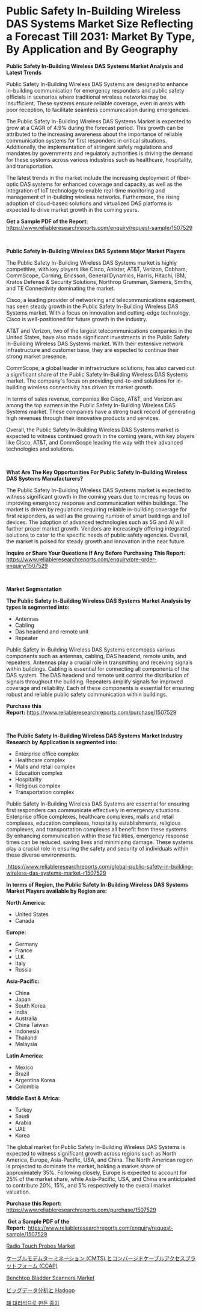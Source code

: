 <p><h1>Public Safety In-Building Wireless DAS Systems Market Size Reflecting a Forecast Till 2031: Market By Type, By Application and By Geography</h1></p><p><strong>Public Safety In-Building Wireless DAS Systems Market Analysis and Latest Trends</strong></p>
<p><p>Public Safety In-Building Wireless DAS Systems are designed to enhance in-building communication for emergency responders and public safety officials in scenarios where traditional wireless networks may be insufficient. These systems ensure reliable coverage, even in areas with poor reception, to facilitate seamless communication during emergencies.</p><p>The Public Safety In-Building Wireless DAS Systems Market is expected to grow at a CAGR of 4.9% during the forecast period. This growth can be attributed to the increasing awareness about the importance of reliable communication systems for first responders in critical situations. Additionally, the implementation of stringent safety regulations and mandates by governments and regulatory authorities is driving the demand for these systems across various industries such as healthcare, hospitality, and transportation.</p><p>The latest trends in the market include the increasing deployment of fiber-optic DAS systems for enhanced coverage and capacity, as well as the integration of IoT technology to enable real-time monitoring and management of in-building wireless networks. Furthermore, the rising adoption of cloud-based solutions and virtualized DAS platforms is expected to drive market growth in the coming years.</p></p>
<p><strong>Get a Sample PDF of the Report:&nbsp;</strong> <a href="https://www.reliableresearchreports.com/enquiry/request-sample/1507529">https://www.reliableresearchreports.com/enquiry/request-sample/1507529</a></p>
<p>&nbsp;</p>
<p><strong>Public Safety In-Building Wireless DAS Systems Major Market Players</strong></p>
<p><p>The Public Safety In-Building Wireless DAS Systems market is highly competitive, with key players like Cisco, Anixter, AT&T, Verizon, Cobham, CommScope, Corning, Ericsson, General Dynamics, Harris, Hitachi, IBM, Kratos Defense & Security Solutions, Northrop Grumman, Siemens, Smiths, and TE Connectivity dominating the market.</p><p>Cisco, a leading provider of networking and telecommunications equipment, has seen steady growth in the Public Safety In-Building Wireless DAS Systems market. With a focus on innovation and cutting-edge technology, Cisco is well-positioned for future growth in the industry.</p><p>AT&T and Verizon, two of the largest telecommunications companies in the United States, have also made significant investments in the Public Safety In-Building Wireless DAS Systems market. With their extensive network infrastructure and customer base, they are expected to continue their strong market presence.</p><p>CommScope, a global leader in infrastructure solutions, has also carved out a significant share of the Public Safety In-Building Wireless DAS Systems market. The company's focus on providing end-to-end solutions for in-building wireless connectivity has driven its market growth.</p><p>In terms of sales revenue, companies like Cisco, AT&T, and Verizon are among the top earners in the Public Safety In-Building Wireless DAS Systems market. These companies have a strong track record of generating high revenues through their innovative products and services.</p><p>Overall, the Public Safety In-Building Wireless DAS Systems market is expected to witness continued growth in the coming years, with key players like Cisco, AT&T, and CommScope leading the way with their advanced technologies and solutions.</p></p>
<p>&nbsp;</p>
<p><strong>What Are The Key Opportunities For Public Safety In-Building Wireless DAS Systems Manufacturers?</strong></p>
<p><p>The Public Safety In-Building Wireless DAS Systems market is expected to witness significant growth in the coming years due to increasing focus on improving emergency response and communication within buildings. The market is driven by regulations requiring reliable in-building coverage for first responders, as well as the growing number of smart buildings and IoT devices. The adoption of advanced technologies such as 5G and AI will further propel market growth. Vendors are increasingly offering integrated solutions to cater to the specific needs of public safety agencies. Overall, the market is poised for steady growth and innovation in the near future.</p></p>
<p><strong>Inquire or Share Your Questions If Any Before Purchasing This Report:</strong> <a href="https://www.reliableresearchreports.com/enquiry/pre-order-enquiry/1507529">https://www.reliableresearchreports.com/enquiry/pre-order-enquiry/1507529</a></p>
<p>&nbsp;</p>
<p><strong>Market Segmentation</strong></p>
<p><strong>The Public Safety In-Building Wireless DAS Systems Market Analysis by types is segmented into:</strong></p>
<p><ul><li>Antennas</li><li>Cabling</li><li>Das headend and remote unit</li><li>Repeater</li></ul></p>
<p><p>Public Safety In-Building Wireless DAS Systems encompass various components such as antennas, cabling, DAS headend, remote units, and repeaters. Antennas play a crucial role in transmitting and receiving signals within buildings. Cabling is essential for connecting all components of the DAS system. The DAS headend and remote unit control the distribution of signals throughout the building. Repeaters amplify signals for improved coverage and reliability. Each of these components is essential for ensuring robust and reliable public safety communication within buildings.</p></p>
<p><strong>Purchase this Report:&nbsp;</strong><a href="https://www.reliableresearchreports.com/purchase/1507529">https://www.reliableresearchreports.com/purchase/1507529</a></p>
<p>&nbsp;</p>
<p><strong>The Public Safety In-Building Wireless DAS Systems Market Industry Research by Application is segmented into:</strong></p>
<p><ul><li>Enterprise office complex</li><li>Healthcare complex</li><li>Malls and retail complex</li><li>Education complex</li><li>Hospitality</li><li>Religious complex</li><li>Transportation complex</li></ul></p>
<p><p>Public Safety In-Building Wireless DAS Systems are essential for ensuring first responders can communicate effectively in emergency situations. Enterprise office complexes, healthcare complexes, malls and retail complexes, education complexes, hospitality establishments, religious complexes, and transportation complexes all benefit from these systems. By enhancing communication within these facilities, emergency response times can be reduced, saving lives and minimizing damage. These systems play a crucial role in ensuring the safety and security of individuals within these diverse environments.</p></p>
<p><a href="https://www.reliableresearchreports.com/global-public-safety-in-building-wireless-das-systems-market-r1507529">&nbsp;https://www.reliableresearchreports.com/global-public-safety-in-building-wireless-das-systems-market-r1507529</a></p>
<p><strong>In terms of Region, the Public Safety In-Building Wireless DAS Systems Market Players available by Region are:</strong></p>
<p>
    <p> <strong> North America: </strong>
        <ul>
            <li>United States</li>
            <li>Canada</li>
        </ul>
        </p> 
    <p> <strong> Europe: </strong>
        <ul>
            <li>Germany</li>
            <li>France</li>
            <li>U.K.</li>
            <li>Italy</li>
            <li>Russia</li>
        </ul>
        </p> 
    <p> <strong> Asia-Pacific: </strong>
        <ul>
            <li>China</li>
            <li>Japan</li>
            <li>South Korea</li>
            <li>India</li>
            <li>Australia</li>
            <li>China Taiwan</li>
            <li>Indonesia</li>
            <li>Thailand</li>
            <li>Malaysia</li>
        </ul>
        </p> 
    <p> <strong> Latin America: </strong>
        <ul>
            <li>Mexico</li>
            <li>Brazil</li>
            <li>Argentina Korea</li>
            <li>Colombia</li>
        </ul>
        </p> 
    <p> <strong> Middle East & Africa: </strong>
        <ul>
            <li>Turkey</li>
            <li>Saudi</li>
            <li>Arabia</li>
            <li>UAE</li>
            <li>Korea</li>
        </ul>
    </p>
    </p>
<p><p>The global market for Public Safety In-Building Wireless DAS Systems is expected to witness significant growth across regions such as North America, Europe, Asia-Pacific, USA, and China. The North American region is projected to dominate the market, holding a market share of approximately 35%. Following closely, Europe is expected to account for 25% of the market share, while Asia-Pacific, USA, and China are anticipated to contribute 20%, 15%, and 5% respectively to the overall market valuation.</p></p>
<p><strong>Purchase this Report: </strong><a href="https://www.reliableresearchreports.com/purchase/1507529">https://www.reliableresearchreports.com/purchase/1507529</a></p>
<p>&nbsp;<strong>Get a Sample PDF of the Report:&nbsp;&nbsp;</strong><a href="https://www.reliableresearchreports.com/enquiry/request-sample/1507529">https://www.reliableresearchreports.com/enquiry/request-sample/1507529</a></p>
<p><strong></strong></p>
<p><p><a href="https://github.com/ChiragRp1/Market-Research-Report-List-4/blob/main/radio-touch-probes-market.md">Radio Touch Probes Market</a></p><p><a href="https://github.com/RaeJenkins1952/Market-Research-Report-List-1/blob/main/711520393211.md">ケーブルモデムターミネーション (CMTS) とコンバージドケーブルアクセスプラットフォーム (CCAP)</a></p><p><a href="https://github.com/abdelrhmankishk22/Market-Research-Report-List-4/blob/main/benchtop-bladder-scanners-market.md">Benchtop Bladder Scanners Market</a></p><p><a href="https://github.com/andrade7361/Market-Research-Report-List-1/blob/main/928255993210.md">ビッグデータ分析と Hadoop</a></p><p><a href="https://github.com/Howaoole34545/Market-Research-Report-List-2/blob/main/737606685582.md">폐 대리석으로 만든 종이</a></p></p>